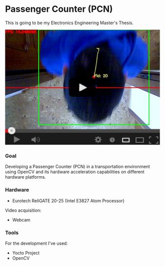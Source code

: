 # Passenger Counter (PCN)
This is going to be my Electronics Engineering Master's Thesis.

<p align="center">
<a href="https://www.youtube.com/watch?v=YkER1yEFgEs"><img src="docs/PCN.png" alt="Watch the video on Youtube.com!"/></a>
</p>

### Goal
Developing a Passenger Counter (PCN) in a transportation environment using OpenCV and its hardware acceleration capabilities on different hardware platforms.

### Hardware
* Eurotech ReliGATE 20-25 (Intel E3827 Atom Processor)

Video acquisition:
* Webcam

### Tools
For the development I've used:
* Yocto Project
* OpenCV
